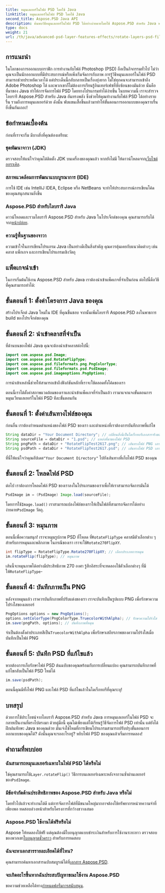 ```yaml
---
title: หมุนเลเยอร์ในไฟล์ PSD โดยใช้ Java
linktitle: หมุนเลเยอร์ในไฟล์ PSD โดยใช้ Java
second_title: Aspose.PSD Java API
description: ค้นพบวิธีหมุนเลเยอร์ในไฟล์ PSD ได้อย่างง่ายดายโดยใช้ Aspose.PSD สำหรับ Java พร้อมคำแนะนำทีละขั้นตอนนี้
type: docs
weight: 21
url: /th/java/advanced-psd-layer-features-effects/rotate-layers-psd-files/
---
```

## การแนะนำ
ในโลกของการออกแบบกราฟิก การทำงานกับไฟล์ Photoshop (PSD) ถือเป็นกิจกรรมทั่วไป ไม่ว่าคุณจะเป็นนักออกแบบที่มีประสบการณ์หรือเพิ่งเริ่มจัดการกับภาพ การรู้วิธีหมุนเลเยอร์ในไฟล์ PSD สามารถช่วยประหยัดเวลาได้ แต่ประเด็นนี้กลับกลายเป็นเรื่องยุ่งยาก ไม่ใช่ทุกคนจะสามารถเข้าถึง Adobe Photoshop ได้ และพวกเขาก็ไม่ต้องการเรียนรู้อินเทอร์เฟซที่ซับซ้อนของมันด้วย นั่นคือที่มาของ Java ทำให้การจัดการไฟล์ PSD โดยทางโปรแกรมทำได้ง่ายขึ้น ในบทความนี้ เราจะสำรวจไลบรารี Aspose.PSD สำหรับ Java อันทรงพลัง ซึ่งช่วยให้คุณทำงานกับไฟล์ PSD ได้อย่างราบรื่น รวมถึงการหมุนเลเยอร์ด้วย ดังนั้น พับแขนเสื้อขึ้นแล้วมาทำให้ขั้นตอนการออกแบบของคุณราบรื่นยิ่งขึ้นกันเถอะ!
## ข้อกำหนดเบื้องต้น
ก่อนที่เราจะเริ่ม มีบางสิ่งที่คุณต้องเตรียม:
### ชุดพัฒนาจาวา (JDK)
 ตรวจสอบให้แน่ใจว่าคุณได้ติดตั้ง JDK บนเครื่องของคุณแล้ว หากยังไม่มี ให้ดาวน์โหลดจาก[เว็บไซต์ออราเคิล](https://www.oracle.com/java/technologies/javase-downloads.html).
### สภาพแวดล้อมการพัฒนาแบบบูรณาการ (IDE)
การใช้ IDE เช่น IntelliJ IDEA, Eclipse หรือ NetBeans จะทำให้ประสบการณ์การเขียนโค้ดของคุณสนุกสนานยิ่งขึ้น
### Aspose.PSD สำหรับไลบรารี Java
 ดาวน์โหลดและรวมไลบรารี Aspose.PSD สำหรับ Java ในโปรเจ็กต์ของคุณ คุณสามารถรับได้จาก[หน้าปล่อย](https://releases.aspose.com/psd/java/).
### ความรู้พื้นฐานของจาวา
ความเข้าใจในการเขียนโปรแกรม Java เป็นอย่างดีเป็นสิ่งสำคัญ คุณควรคุ้นเคยกับแนวคิดต่างๆ เช่น คลาส แพ็กเกจ และการเขียนโปรแกรมเชิงวัตถุ
## แพ็คเกจนำเข้า
ในการเริ่มต้นใช้งาน Aspose.PSD สำหรับ Java เราต้องนำเข้าแพ็คเกจที่จำเป็นก่อน ต่อไปนี้คือวิธีที่คุณสามารถทำได้:
## ขั้นตอนที่ 1: ตั้งค่าโครงการ Java ของคุณ
สร้างโปรเจ็กต์ Java ใหม่ใน IDE ที่คุณชื่นชอบ จากนั้นเพิ่มไลบรารี Aspose.PSD ลงในพาธการ build ของโปรเจ็กต์ของคุณ
## ขั้นตอนที่ 2: นำเข้าคลาสที่จำเป็น
ที่ด้านบนของไฟล์ Java คุณจะต้องนำเข้าคลาสต่อไปนี้:
```java
import com.aspose.psd.Image;
import com.aspose.psd.RotateFlipType;
import com.aspose.psd.fileformats.png.PngColorType;
import com.aspose.psd.fileformats.psd.PsdImage;
import com.aspose.psd.imageoptions.PngOptions;
```
การนำเข้าเหล่านี้ช่วยให้สามารถเข้าถึงฟังก์ชันหลักที่เราจะใช้ตลอดทั้งโค้ดของเรา 

ตอนนี้เราได้ตั้งค่าสภาพแวดล้อมของเราและนำเข้าแพ็คเกจที่จำเป็นแล้ว เรามาแจกแจงขั้นตอนการหมุนเวียนเลเยอร์ในไฟล์ PSD ทีละขั้นตอนกัน
## ขั้นตอนที่ 1: ตั้งค่าเส้นทางไฟล์ของคุณ

ก่อนอื่น เราต้องกำหนดตำแหน่งของไฟล์ PSD ของเรา และตำแหน่งที่เราต้องการบันทึกภาพที่แก้ไข 
```java
String dataDir = "Your Document Directory"; // เปลี่ยนสิ่งนี้เป็นไดเร็กทอรีเอกสารจริงของคุณ
String sourceFile = dataDir + "1.psd"; // แหล่งที่มาของไฟล์ PSD
String pngPath = dataDir + "RotateFlipTest2617.png"; // เส้นทางไฟล์ PNG เอาท์พุต
String psdPath = dataDir + "RotateFlipTest2617.psd"; // เส้นทางไฟล์ PSD เอาท์พุต
```
 ที่นี่ให้แน่ใจว่าคุณอัปเดต`"Your Document Directory"` ไปยังเส้นทางที่เก็บไฟล์ PSD ของคุณ
## ขั้นตอนที่ 2: โหลดไฟล์ PSD

ต่อไป เราต้องการโหลดไฟล์ PSD ของเราลงในโปรแกรมของเราเพื่อให้เราสามารถจัดการมันได้
```java
PsdImage im = (PsdImage) Image.load(sourceFile);
```
 โดยการใช้`Image.load()` เราสามารถแปลงไฟล์ของเราให้เป็นไฟล์ที่สามารถจัดการได้อย่างง่ายดาย`PsdImage` วัตถุ.
## ขั้นตอนที่ 3: หมุนภาพ

 ตอนนี้เพื่อความสนุก! เราจะหมุนรูปภาพ PSD ที่โหลด ที่`RotateFlipType` คลาสมีตัวเลือกต่าง ๆ สำหรับการหมุนและพลิกภาพ ในกรณีของเรา เราจะใช้`Rotate270FlipXY`.
```java
int flipType = RotateFlipType.Rotate270FlipXY; // เลือกประเภทการหมุน
im.rotateFlip(flipType); // หมุนภาพ
```
เส้นนี้จะหมุนภาพได้อย่างมีประสิทธิภาพ 270 องศา รู้สึกอิสระที่จะทดลองใช้ตัวเลือกต่างๆ ที่มีให้`RotateFlipType`-
## ขั้นตอนที่ 4: บันทึกภาพเป็น PNG

หลังจากหมุนแล้ว เราควรบันทึกภาพที่ปรับแต่งของเรา เราจะบันทึกเป็นรูปแบบ PNG เพื่อรักษาความโปร่งใสของเลเยอร์
```java
PngOptions options = new PngOptions();
options.setColorType(PngColorType.TruecolorWithAlpha); // รักษาความโปร่งใส
im.save(pngPath, options); // บันทึกภาพที่หมุน
```
 จำเป็นต้องตั้งค่าประเภทสีเป็น`TruecolorWithAlpha` เพื่อรักษาเสถียรภาพของความโปร่งใสเมื่อบันทึกเป็นไฟล์ PNG
## ขั้นตอนที่ 5: บันทึก PSD ที่แก้ไขแล้ว

หากต้องการเก็บรักษาไฟล์ PSD ต้นฉบับของคุณพร้อมกับการเปลี่ยนแปลง คุณสามารถบันทึกภาพที่แก้ไขกลับเป็นไฟล์ PSD ใหม่ได้
```java
im.save(psdPath);
```
ตอนนี้คุณมีทั้งไฟล์ PNG และไฟล์ PSD ที่แก้ไขแล้วในไดเร็กทอรีที่คุณระบุ!
## บทสรุป
ด้วยการใช้ประโยชน์จากไลบรารี Aspose.PSD สำหรับ Java การหมุนเลเยอร์ในไฟล์ PSD จะกลายเป็นงานที่ตรงไปตรงมา ด้วยคู่มือนี้ คุณไม่เพียงแต่ได้เรียนรู้วิธีจัดการไฟล์ PSD เท่านั้น แต่ยังได้ฝึกฝนทักษะ Java ของคุณด้วย มันเจ๋งใช่ไหมที่การเขียนโปรแกรมสามารถปรับปรุงขั้นตอนการออกแบบของคุณได้? ดังนั้นคุณจะรออะไรอยู่? หยิบไฟล์ PSD ของคุณแล้วเริ่มการทดลอง!
## คำถามที่พบบ่อย
### ฉันสามารถหมุนเลเยอร์เฉพาะในไฟล์ PSD ได้หรือไม่
 ใช่คุณสามารถใช้`Layer.rotateFlip()` วิธีการบนเลเยอร์เฉพาะหลังจากวนซ้ำผ่านเลเยอร์ของ`PsdImage`.
### มีข้อจำกัดด้านประสิทธิภาพของ Aspose.PSD สำหรับ Java หรือไม่
โดยทั่วไปแล้วจะทำงานได้ดี แต่การจัดการไฟล์ที่มีขนาดใหญ่มากอาจต้องใช้ทรัพยากรหน่วยความจำที่เพียงพอ ทดสอบล่วงหน้าสำหรับโครงการที่กว้างขวางเสมอ
### Aspose.PSD ใช้งานได้ฟรีหรือไม่
 Aspose ให้ทดลองใช้ฟรี แต่คุณต้องมีใบอนุญาตแบบชำระเงินสำหรับการใช้งานระยะยาว ตรวจสอบของพวกเขา[ใบอนุญาตชั่วคราว](https://purchase.aspose.com/temporary-license/) สำหรับการทดสอบ
### ฉันจะหาเอกสารรายละเอียดได้ที่ไหน?
 คุณสามารถค้นหาเอกสารฉบับสมบูรณ์ได้ที่[เอกสาร Aspose.PSD](https://reference.aspose.com/psd/java/).
### จะเกิดอะไรขึ้นหากฉันประสบปัญหาขณะใช้งาน Aspose.PSD
 ขอความช่วยเหลือได้ทาง[กำหนดฟอรั่มการสนับสนุน](https://forum.aspose.com/c/psd/34).